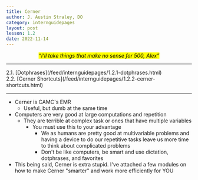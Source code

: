 ```yaml
---
title: Cerner
author: J. Austin Straley, DO
category: internguidepages
layout: post
lesson: 1.2
date: 2022-11-14
---
```


<html>
    <meta charset="UTF-8">
    <meta name="viewport" content="width=device-width, initial-scale=1">
    <link href="{{site.baseurl}}/assets/grid/bootstrap-grid.min.css" rel="stylesheet">
    <link href="{{site.baseurl}}/assets/grid/grid.css" rel="stylesheet">
    <link rel="stylesheet" href="{{site.baseurl}}/assets/gitbook/gitbook-plugin-fontsettings/website.css">
    <link rel="stylesheet" href="{{site.baseurl}}/assets/gitbook/gitbook-plugin-search-pro/search.css">
    <link rel="stylesheet" href="{{site.baseurl}}/assets/gitbook/gitbook-plugin-back-to-top-button/plugin.css">
    <link rel="stylesheet" href="{{site.baseurl}}/assets/gitbook/style.css">
    <link rel="stylesheet" href="{{site.baseurl}}/assets/gitbook/custom.css">
    <link rel="stylesheet" href="{{site.baseurl}}/assets/gitbook/rouge/{{ site.syntax_highlighter_style | default: 'colorful' }}.css">
    <meta name="HandheldFriendly" content="true"/>
    <meta name="viewport" content="width=device-width, initial-scale=1, user-scalable=no">
    <meta name="apple-mobile-web-app-capable" content="yes">
    <meta name="apple-mobile-web-app-status-bar-style" content="black">
    <link rel="apple-touch-icon-precomposed" sizes="152x152" href="{{site.baseurl}}/assets/gitbook/images/apple-touch-icon-precomposed-152.png">
    <link rel="shortcut icon" href="{{site.baseurl}}/{{site.favicon_path}}" type="image/x-icon">
</html>

*<center><mark>“I’ll take things that make no sense for 500, Alex”</mark></center>*
<hr>
2.1. [Dotphrases](/feed/internguidepages/1.2.1-dotphrases.html)<br>
2.2. [Cerner Shortcuts](/feed/internguidepages/1.2.2-cerner-shortcuts.html)<br>
<hr>

- Cerner is CAMC's EMR
    - Useful, but dumb at the same time
- Computers are very good at large computations and repetition
    - They are terrible at complex task or ones that have multiple variables
        - You must use this to your advantage
            - We as humans are pretty good at multivariable problems and having a device to do our repetitive tasks leave us more time to think about complicated problems
            - Don't be like computers, be smart and use dictation, dotphrases, and favorites
- This being said, Cerner is extra stupid. I've attached a few modules on how to make Cerner "smarter" and work more efficiently for YOU